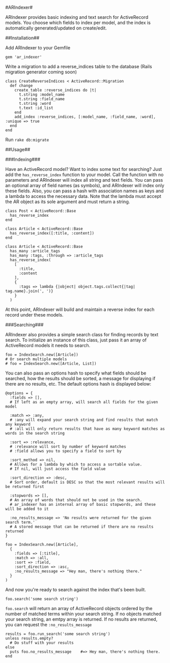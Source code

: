 #ARIndexer#

ARIndexer provides basic indexing and text search for ActiveRecord models. You choose which fields to index per model, and the index is automatically generated/updated on create/edit.

##Installation##

Add ARIndexer to your Gemfile
    
    gem 'ar_indexer'

Write a migration to add a reverse_indices table to the database (Rails migration generator coming soon)

    class CreateReverseIndices < ActiveRecord::Migration
      def change
        create_table :reverse_indices do |t|
          t.string :model_name
          t.string :field_name
          t.string :word
          t.text :id_list
        end
        add_index :reverse_indices, [:model_name, :field_name, :word], :unique => true
      end
    end

Run `rake db:migrate`

##Usage##

###Indexing###

Have an ActiveRecord model? Want to index some text for searching? Just add the `has_reverse_index` function to your model. Call the function with no parameters and ARIndexer will index all string and text fields. You can pass an optional array of field names (as symbols), and ARIndexer will index only these fields. Also, you can pass a hash with association names as keys and a lambda to access the necessary data. Note that the lambda must accept the AR object as its sole argument and must return a string.

    class Post < ActiveRecord::Base
      has_reverse_index
    end

    class Article < ActiveRecord::Base
      has_reverse_index([:title, :content])
    end

    class Article < ActiveRecord::Base
      has_many :article_tags
      has_many :tags, :through => :article_tags
      has_reverse_index(
        [
          :title,
          :content
        ],
        {
          :tags => lambda {|object| object.tags.collect{|tag| tag.name}.join(', ')}
        }
      )

At this point, ARIndexer will build and maintain a reverse index for each record under these models.

###Searching###

ARIndexer also provides a simple search class for finding records by text search. To initialize an instance of this class, just pass it an array of ActiveRecord models it needs to search.

    foo = IndexSearch.new([Article])
    # Or search multiple models
    # foo = IndexSearch.new([Article, List])

You can also pass an options hash to specify what fields should be searched, how the results should be sorted, a message for displaying if there are no results, etc. The default options hash is displayed below:

    @options = {
      :fields => [],
      # If left as an empty array, will search all fields for the given model
      
      :match => :any,
      # :any will expand your search string and find results that match any keyword
      # :all will only return results that have as many keyword matches as words in the search string
      
      :sort => :relevance,
      # :relevance will sort by number of keyword matches
      # :field allows you to specify a field to sort by
      
      :sort_method => nil,
      # Allows for a lambda by which to access a sortable value.
      # If nil, will just access the field value
      
      :sort_direction => :desc,
      # Sort order, default is DESC so that the most relevant results will be returned first
      
      :stopwords => [],
      # An array of words that should not be used in the search.
      # ar_indexer has an internal array of basic stopwords, and these will be added to it
      
      :no_results_message => 'No results were returned for the given search term.'
      # A stored message that can be returned if there are no results returned
    }

    foo = IndexSearch.new([Article],
      {
        :fields => [:title],
        :match => :all,
        :sort => :field,
        :sort_direction => :asc,
        :no_results_message => "Hey man, there's nothing there."
      }
    )

And now you're ready to search against the index that's been built.

    foo.search('some search string')

`foo.search` will return an array of ActiveRecord objects ordered by the number of matched terms within your search string. If no objects matched your search string, an emtpy array is returned. If no results are returned, you can request the `:no_results_message`

    results = foo.run_search('some search string')
    unless results.empty?
      # Do stuff with your results
    else
      puts foo.no_results_message    #=> Hey man, there's nothing there.
    end
